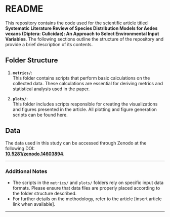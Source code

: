 # README

This repository contains the code used for the scientific article titled **Systematic Literature Review of Species Distribution Models for Aedes vexans (Diptera: Culicidae): An Approach to Select Environmental Input Variables**. The following sections outline the structure of the repository and provide a brief description of its contents.

## Folder Structure

1. **`metrics/`**:  
   This folder contains scripts that perform basic calculations on the collected data. These calculations are essential for deriving metrics and statistical analysis used in the paper.

2. **`plots/`**:  
   This folder includes scripts responsible for creating the visualizations and figures presented in the article. All plotting and figure generation scripts can be found here.

## Data

The data used in this study can be accessed through Zenodo at the following DOI:  
**[10.5281/zenodo.14603894](https://doi.org/10.5281/zenodo.14603894)**.

---

### Additional Notes

- The scripts in the `metrics/` and `plots/` folders rely on specific input data formats. Please ensure that data files are properly placed according to the folder structure described.
- For further details on the methodology, refer to the article [insert article link when available].

---
